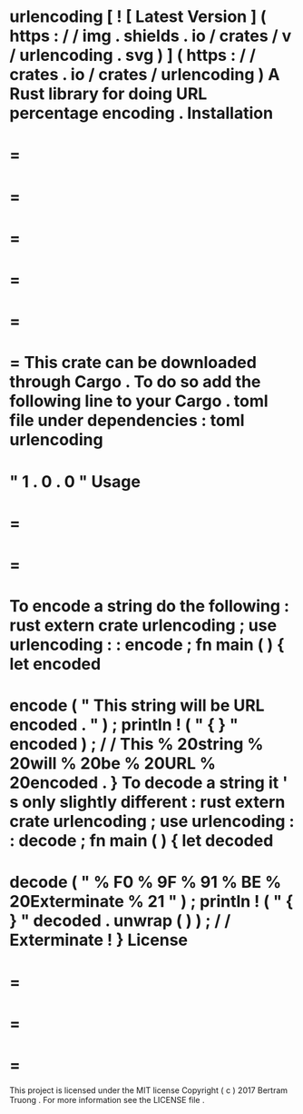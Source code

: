 #
urlencoding
[
!
[
Latest
Version
]
(
https
:
/
/
img
.
shields
.
io
/
crates
/
v
/
urlencoding
.
svg
)
]
(
https
:
/
/
crates
.
io
/
crates
/
urlencoding
)
A
Rust
library
for
doing
URL
percentage
encoding
.
Installation
=
=
=
=
=
=
=
=
=
=
=
=
This
crate
can
be
downloaded
through
Cargo
.
To
do
so
add
the
following
line
to
your
Cargo
.
toml
file
under
dependencies
:
toml
urlencoding
=
"
1
.
0
.
0
"
Usage
=
=
=
=
=
To
encode
a
string
do
the
following
:
rust
extern
crate
urlencoding
;
use
urlencoding
:
:
encode
;
fn
main
(
)
{
let
encoded
=
encode
(
"
This
string
will
be
URL
encoded
.
"
)
;
println
!
(
"
{
}
"
encoded
)
;
/
/
This
%
20string
%
20will
%
20be
%
20URL
%
20encoded
.
}
To
decode
a
string
it
'
s
only
slightly
different
:
rust
extern
crate
urlencoding
;
use
urlencoding
:
:
decode
;
fn
main
(
)
{
let
decoded
=
decode
(
"
%
F0
%
9F
%
91
%
BE
%
20Exterminate
%
21
"
)
;
println
!
(
"
{
}
"
decoded
.
unwrap
(
)
)
;
/
/
Exterminate
!
}
License
=
=
=
=
=
=
=
This
project
is
licensed
under
the
MIT
license
Copyright
(
c
)
2017
Bertram
Truong
.
For
more
information
see
the
LICENSE
file
.
